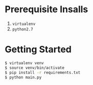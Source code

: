 # Prerequisite Insalls
1. `virtualenv`
2. `python2.7`

# Getting Started

```bash
$ virtualenv venv
$ source venv/bin/activate
$ pip install -r requirements.txt
$ python main.py
```

